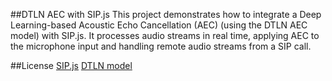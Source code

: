 ##DTLN AEC with SIP.js
This project demonstrates how to integrate a Deep Learning-based Acoustic Echo Cancellation (AEC) (using the DTLN AEC model) with SIP.js. It processes audio streams in real time, applying AEC to the microphone input and handling remote audio streams from a SIP call.

##License
[SIP.js](https://sipjs.com/)
[DTLN model](https://github.com/breizhn/DTLN-aec)
